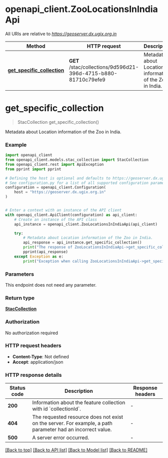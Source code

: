 # openapi_client.ZooLocationsInIndiaApi

All URIs are relative to *https://geoserver.dx.ugix.org.in*

Method | HTTP request | Description
------------- | ------------- | -------------
[**get_specific_collection**](ZooLocationsInIndiaApi.md#get_specific_collection) | **GET** /stac/collections/9d596d21-396d-4715-b880-81710c79efe9 | Metadata about Location information of the Zoo in India.


# **get_specific_collection**
> StacCollection get_specific_collection()

Metadata about Location information of the Zoo in India.

### Example


```python
import openapi_client
from openapi_client.models.stac_collection import StacCollection
from openapi_client.rest import ApiException
from pprint import pprint

# Defining the host is optional and defaults to https://geoserver.dx.ugix.org.in
# See configuration.py for a list of all supported configuration parameters.
configuration = openapi_client.Configuration(
    host = "https://geoserver.dx.ugix.org.in"
)


# Enter a context with an instance of the API client
with openapi_client.ApiClient(configuration) as api_client:
    # Create an instance of the API class
    api_instance = openapi_client.ZooLocationsInIndiaApi(api_client)

    try:
        # Metadata about Location information of the Zoo in India.
        api_response = api_instance.get_specific_collection()
        print("The response of ZooLocationsInIndiaApi->get_specific_collection:\n")
        pprint(api_response)
    except Exception as e:
        print("Exception when calling ZooLocationsInIndiaApi->get_specific_collection: %s\n" % e)
```



### Parameters

This endpoint does not need any parameter.

### Return type

[**StacCollection**](StacCollection.md)

### Authorization

No authorization required

### HTTP request headers

 - **Content-Type**: Not defined
 - **Accept**: application/json

### HTTP response details

| Status code | Description | Response headers |
|-------------|-------------|------------------|
**200** | Information about the feature collection with id &#x60;collectionId&#x60;. |  -  |
**404** | The requested resource does not exist on the server. For example, a path parameter had an incorrect value. |  -  |
**500** | A server error occurred. |  -  |

[[Back to top]](#) [[Back to API list]](../README.md#documentation-for-api-endpoints) [[Back to Model list]](../README.md#documentation-for-models) [[Back to README]](../README.md)

